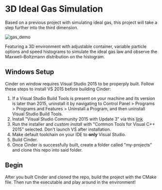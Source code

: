 # **3D Ideal Gas Simulation**
Based on a previous project with simulating ideal gas, this project will take a step further into the third dimension. </br>

![gas_demo](https://user-images.githubusercontent.com/70242197/178085932-b859dfb8-5af8-4266-91d9-b05c6aa313ae.gif)

Featuring a 3D environment with adjustable container, variable particle options and speed histograms to simulate the ideal gas law and observe the Maxwell–Boltzmann distribution on the histogram.


## Windows Setup
Cinder on window requires Visual Studio 2015 to be properply built.
Follow these steps to install VS 2015 before building Cinder:
1. If a Visual Studio Build Tools is present on your machine and its version is later than 2015, uninstall it by navigating to Control Panel > Programs > Programs and Features > Uninstall a Program, and then uninstall Visual Studio Build Tools.
2. Install "Visual Studio Community 2015 with Update 3" via this [link](https://my.visualstudio.com/Downloads?q=visualstudio2015&wt.mc_id=o~msft~vscom~older-downloads)
3. Run the installer and *custom install* with "Common Tools for Visual C++ 2015" selected. Don't launch VS after installation.
4. Make default toolchain on your IDE to **only** Visual Studio.
5. Build Cinder.
6. Once Cinder is successfully built, create a folder called "my-projects" and clone this repo into said folder.

## Begin
After you built Cinder and cloned the repo, build the project with the CMake file. Then run the executable and play around in the environment!

